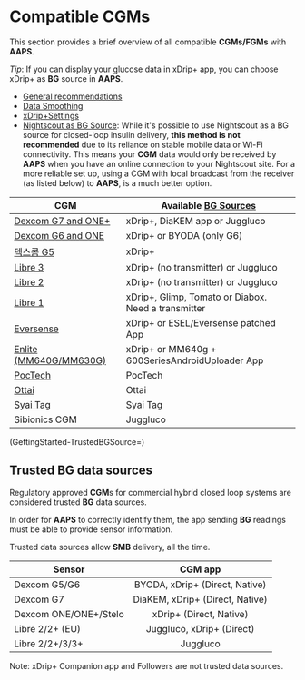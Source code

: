 # Compatible CGMs

This section provides a brief overview of all compatible **CGMs/FGMs** with **AAPS**.

*Tip*: If you can display your glucose data in xDrip+ app, you can choose xDrip+ as **BG** source in **AAPS**.

* [General recommendations](../CompatibleCgms/GeneralCGMRecommendation.md)
* [Data Smoothing](../CompatibleCgms/SmoothingBloodGlucoseData.md)
* [xDrip+Settings](../CompatibleCgms/xDrip.md)
* [Nightscout as BG Source](../CompatibleCgms/CgmNightscoutUpload.md): While it's possible to use Nightscout as a BG source for closed-loop insulin delivery, **this method is not recommended** due to its reliance on stable mobile data or Wi-Fi connectivity. This means your **CGM** data would only be received by **AAPS** when you have an online connection to your Nightscout site. For a more reliable set up, using a CGM with local broadcast from the receiver (as listed below) to **AAPS**, is a much better option.

| CGM                                                   | Available [BG Sources](../SettingUpAaps/ConfigBuilder.md#bg-source) |
| ----------------------------------------------------- | ------------------------------------------------------------------- |
| [Dexcom G7 and ONE+](../CompatibleCgms/DexcomG7.md)   | xDrip+, DiaKEM app or Juggluco                                      |
| [Dexcom G6 and ONE](../CompatibleCgms/DexcomG6.md)    | xDrip+ or BYODA (only G6)                                           |
| [덱스콤 G5](../CompatibleCgms/DexcomG5.md)               | xDrip+                                                              |
| [Libre 3](../CompatibleCgms/Libre3.md)                | xDrip+ (no transmitter) or Juggluco                                 |
| [Libre 2](../CompatibleCgms/Libre2.md)                | xDrip+ (no transmitter) or Juggluco                                 |
| [Libre 1](../CompatibleCgms/Libre1.md)                | xDrip+, Glimp, Tomato or Diabox. Need a transmitter                 |
| [Eversense](../CompatibleCgms/Eversense.md)           | xDrip+ or ESEL/Eversense patched App                                |
| [Enlite (MM640G/MM630G)](../CompatibleCgms/MM640g.md) | xDrip+ or MM640g + 600SeriesAndroidUploader App                     |
| [PocTech](../CompatibleCgms/PocTech.md)               | PocTech                                                             |
| [Ottai](../CompatibleCgms/OttaiM8.md)                 | Ottai                                                               |
| [Syai Tag](../CompatibleCgms/SyaiTagX1.md)            | Syai Tag                                                            |
| Sibionics CGM                                         | Juggluco                                                            |

(GettingStarted-TrustedBGSource=)

## Trusted BG data sources

Regulatory approved **CGM**s for commercial hybrid closed loop systems are considered trusted **BG** data sources.

In order for **AAPS** to correctly identify them, the app sending **BG** readings must be able to provide sensor information.

Trusted data sources allow **SMB** delivery, all the time.

| Sensor                |             CGM app             |
| --------------------- |:-------------------------------:|
| Dexcom G5/G6          | BYODA, xDrip+ (Direct, Native)  |
| Dexcom G7             | DiaKEM, xDrip+ (Direct, Native) |
| Dexcom ONE/ONE+/Stelo |     xDrip+ (Direct, Native)     |
| Libre 2/2+ (EU)       |    Juggluco, xDrip+ (Direct)    |
| Libre 2/2+/3/3+       |            Juggluco             |

Note: xDrip+ Companion app and Followers are not trusted data sources.
